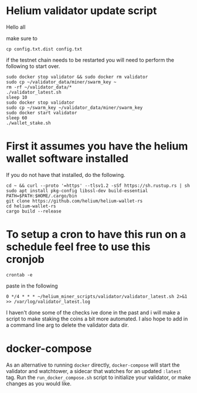 # Helium validator update script

Hello all

make sure to 
```
cp config.txt.dist config.txt
```

if the testnet chain needs to be restarted you will need to perform the following to start over.
```
sudo docker stop validator && sudo docker rm validator
sudo cp ~/validator_data/miner/swarm_key ~
rm -rf ~/validator_data/*
./validator_latest.sh
sleep 10
sudo docker stop validator
sudo cp ~/swarm_key ~/validator_data/miner/swarm_key
sudo docker start validator
sleep 60
./wallet_stake.sh
```

# First it assumes you have the helium wallet software installed
If you do not have that installed, do the following.
```
cd ~ && curl --proto '=https' --tlsv1.2 -sSf https://sh.rustup.rs | sh
sudo apt install pkg-config libssl-dev build-essential
PATH=$PATH:$HOME/.cargo/bin
git clone https://github.com/helium/helium-wallet-rs
cd helium-wallet-rs
cargo build --release
```


# To setup a cron to have this run on a schedule feel free to use this cronjob
```
crontab -e
```
paste in the following
```
0 */4 * * * ~/helium_miner_scripts/validator/validator_latest.sh 2>&1 >> /var/log/validator_latest.log
```
I haven't done some of the checks ive done in the past and i will make a script to make staking the coins a bit more automated. I also hope to add in a command line arg to delete the validator data dir.


# docker-compose

As an alternative to running `docker` directly, `docker-compose` will start the validator and watchtower, a sidecar that watches for an updated `:latest` tag. Run the `run_docker_compose.sh` script to initialize your validator, or make changes as you would like.
